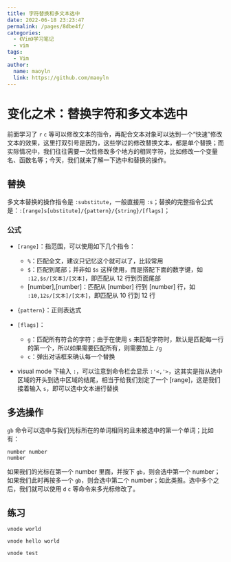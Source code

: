 ```yaml
---
title: 字符替换和多文本选中
date: 2022-06-18 23:23:47
permalink: /pages/8dbe4f/
categories:
  - 《Vim》学习笔记
  - vim
tags:
  - Vim
author:
  name: maoyln
  link: https://github.com/maoyln
---
```

# 变化之术：替换字符和多文本选中

前面学习了 `r` `c` 等可以修改文本的指令，再配合文本对象可以达到一个“快速”修改文本的效果，这里打双引号是因为，这些学过的修改替换文本，都是单个替换；而实际情况中，我们往往需要一次性修改多个地方的相同字符，比如修改一个变量名、函数名等；今天，我们就来了解一下选中和替换的操作。

## 替换

  多文本替换的操作指令是 `:substitute`，一般直接用 `:s`；替换的完整指令公式是：`:[range]s[ubstitute]/{pattern}/{string}/[flags]`；
 
### 公式
  - `[range]`：指范围，可以使用如下几个指令：
    * `%`：匹配全文，建议只记忆这个就可以了，比较常用
    * `$`：匹配到尾部；并非如 `$s` 这样使用，而是搭配下面的数字键，如 `:12,$s/[文本]/[文本]`，即匹配从 12 行到页面尾部
    * [number],[number]：匹配从 [number] 行到 [number] 行，如 `:10,12s/[文本]/[文本]`，即匹配从 10 行到 12 行

  - `{pattern}`：正则表达式
  - `[flags]`：
    * `g`：匹配所有符合的字符；由于在使用 `s` 来匹配字符时，默认是匹配每一行的第一个，所以如果需要匹配所有，则需要加上 `/g`
    * `c`：弹出对话框来确认每一个替换
  - visual mode 下输入 `:`，可以注意到命令栏会显示 `:'<,'>`，这其实是指从选中区域的开头到选中区域的结尾，相当于给我们划定了一个 [range]，这是我们接着输入 `s`，即可以选中文本进行替换
## 多选操作

  `gb` 命令可以选中与我们光标所在的单词相同的且未被选中的第一个单词；比如有：

  ```
  number number
  number
  ```

  如果我们的光标在第一个 number 里面，并按下 `gb`，则会选中第一个 number；如果我们此时再按多一个 `gb`，则会选中第二个 number；如此类推。选中多个之后，我们就可以使用 `d` `c` 等命令来多光标修改了。

## 练习
```
vnode world

vnode hello world

vnode test
```